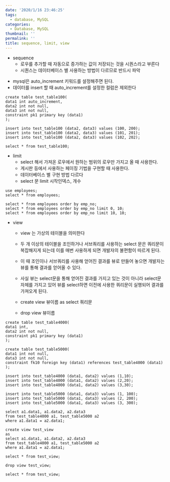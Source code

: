 ```yaml
---
date: '2020/1/16 23:46:25'
tags:
  - database, MySQL
categories:
  - Database, MySQL
thumbnail: ''
permalink: ''
title: sequence, limit, view
---
```


* sequence
  * 로우를 추가할 때 자동으로 증가하는 값이 저장되는 것을 시퀀스라고 부른다
  * 시퀀스는 데이터베이스 별 사용하는 방법이 다르므로 반드시 파악
 <!-- more -->
  * mysql은 auto_increment 키워드를 설정해주면 된다.
  * 데이터를 insert 할 때 auto_increment를 설정한 컬럼은 제외한다

```
create table test_table100(
data1 int auto_increment,
data2 int not null,
data3 int not null,
constraint pk1 primary key (data1)
);

insert into test_table100 (data2, data3) values (100, 200);
insert into test_table100 (data2, data3) values (101, 201);
insert into test_table100 (data2, data3) values (102, 202);

select * from test_table100;
```

* limit
  * select 해서 가져온 로우에서 원하는 범위의 로우만 가지고 올 때 사용한다.
  * 게시판 등에서 사용하는 페이징 기법을 구현할 때 사용한다.
  * 데이터베이스 별 구현 방법 다르다
  * select 문 limit 시작인덱스, 개수

```
use employees;
select * from employees;

select * from employees order by emp_no;
select * from employees order by emp_no limit 0, 10;
select * from employees order by emp_no limit 10, 10;
```

* view
  * view 는 가상의 테이블을 의미한다
  * 두 개 이상의 테이블을 조인하거나 서브쿼리를 사용하는 select 문은 쿼리문이 복잡해지게 되는데 이를 매번 사용하게 되면 개발자의 불편함이 따르게 된다.
  * 이 때 조인이나 서브쿼리를 사용해 얻어진 결과를 뷰로 만들어 놓으면 개발자는 뷰를 통해 결과를 얻어올 수 있다.
  * 사실 뷰는 select문을 통해 얻어진 결과를 가지고 있는 것이 아니라 select문 자체를 가지고 있어 뷰를 select하면 이전에 사용한 쿼리문이 실행되어 결과를 가져오게 된다.

  * create view 뷰이름 as select 쿼리문
  * drop view 뷰이름

```
create table test_table4000(
data1 int,
data2 int not null,
constraint pk1 primary key (data1)
);

create table test_table5000(
data1 int not null,
data3 int not null,
constraint fk10 foreign key (data1) references test_table4000 (data1)
);

insert into test_table4000 (data1, data2) values (1,10);
insert into test_table4000 (data1, data2) values (2,20);
insert into test_table4000 (data1, data2) values (3,30);

insert into test_table5000 (data1, data3) values (1, 100);
insert into test_table5000 (data1, data3) values (2, 200);
insert into test_table5000 (data1, data3) values (3, 300);

select a1.data1, a1.data2, a2.data3
from test_table4000 a1, test_table5000 a2
where a1.data1 = a2.data1;

create view test_view
as 
select a1.data1, a1.data2, a2.data3
from test_table4000 a1, test_table5000 a2
where a1.data1 = a2.data1;

select * from test_view;

drop view test_view;

select * from test_view;
```


